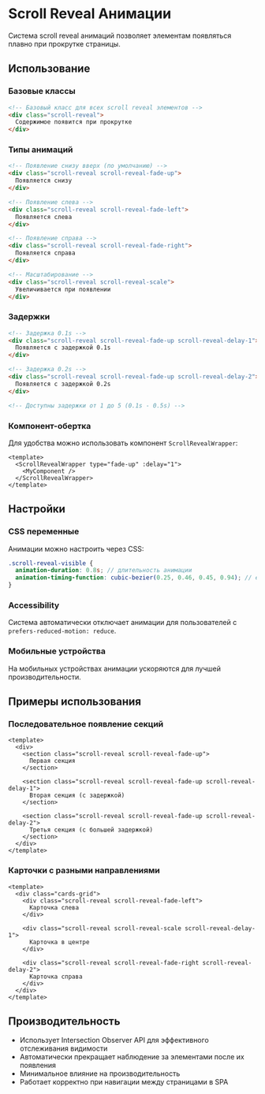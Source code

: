 # Scroll Reveal Анимации

Система scroll reveal анимаций позволяет элементам появляться плавно при прокрутке страницы.

## Использование

### Базовые классы

```html
<!-- Базовый класс для всех scroll reveal элементов -->
<div class="scroll-reveal">
  Содержимое появится при прокрутке
</div>
```

### Типы анимаций

```html
<!-- Появление снизу вверх (по умолчанию) -->
<div class="scroll-reveal scroll-reveal-fade-up">
  Появляется снизу
</div>

<!-- Появление слева -->
<div class="scroll-reveal scroll-reveal-fade-left">
  Появляется слева
</div>

<!-- Появление справа -->
<div class="scroll-reveal scroll-reveal-fade-right">
  Появляется справа
</div>

<!-- Масштабирование -->
<div class="scroll-reveal scroll-reveal-scale">
  Увеличивается при появлении
</div>
```

### Задержки

```html
<!-- Задержка 0.1s -->
<div class="scroll-reveal scroll-reveal-fade-up scroll-reveal-delay-1">
  Появляется с задержкой 0.1s
</div>

<!-- Задержка 0.2s -->
<div class="scroll-reveal scroll-reveal-fade-up scroll-reveal-delay-2">
  Появляется с задержкой 0.2s
</div>

<!-- Доступны задержки от 1 до 5 (0.1s - 0.5s) -->
```

### Компонент-обертка

Для удобства можно использовать компонент `ScrollRevealWrapper`:

```vue
<template>
  <ScrollRevealWrapper type="fade-up" :delay="1">
    <MyComponent />
  </ScrollRevealWrapper>
</template>
```

## Настройки

### CSS переменные

Анимации можно настроить через CSS:

```scss
.scroll-reveal-visible {
  animation-duration: 0.8s; // длительность анимации
  animation-timing-function: cubic-bezier(0.25, 0.46, 0.45, 0.94); // easing
}
```

### Accessibility

Система автоматически отключает анимации для пользователей с `prefers-reduced-motion: reduce`.

### Мобильные устройства

На мобильных устройствах анимации ускоряются для лучшей производительности.

## Примеры использования

### Последовательное появление секций

```vue
<template>
  <div>
    <section class="scroll-reveal scroll-reveal-fade-up">
      Первая секция
    </section>
    
    <section class="scroll-reveal scroll-reveal-fade-up scroll-reveal-delay-1">
      Вторая секция (с задержкой)
    </section>
    
    <section class="scroll-reveal scroll-reveal-fade-up scroll-reveal-delay-2">
      Третья секция (с большей задержкой)
    </section>
  </div>
</template>
```

### Карточки с разными направлениями

```vue
<template>
  <div class="cards-grid">
    <div class="scroll-reveal scroll-reveal-fade-left">
      Карточка слева
    </div>
    
    <div class="scroll-reveal scroll-reveal-scale scroll-reveal-delay-1">
      Карточка в центре
    </div>
    
    <div class="scroll-reveal scroll-reveal-fade-right scroll-reveal-delay-2">
      Карточка справа
    </div>
  </div>
</template>
```

## Производительность

- Использует Intersection Observer API для эффективного отслеживания видимости
- Автоматически прекращает наблюдение за элементами после их появления
- Минимальное влияние на производительность
- Работает корректно при навигации между страницами в SPA
